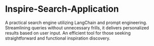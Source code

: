 # Inspire-Search-Application
A practical search engine utilizing LangChain and prompt engineering. Streamlining queries without unnecessary frills, it delivers personalized results based on user input. An efficient tool for those seeking straightforward and functional inspiration discovery.
